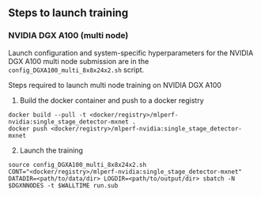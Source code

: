 ## Steps to launch training

### NVIDIA DGX A100 (multi node)

Launch configuration and system-specific hyperparameters for the NVIDIA DGX A100
multi node submission are in the `config_DGXA100_multi_8x8x24x2.sh` script.

Steps required to launch multi node training on NVIDIA DGX A100

1. Build the docker container and push to a docker registry

```
docker build --pull -t <docker/registry>/mlperf-nvidia:single_stage_detector-mxnet .
docker push <docker/registry>/mlperf-nvidia:single_stage_detector-mxnet
```

2. Launch the training

```
source config_DGXA100_multi_8x8x24x2.sh
CONT="<docker/registry>/mlperf-nvidia:single_stage_detector-mxnet" DATADIR=<path/to/data/dir> LOGDIR=<path/to/output/dir> sbatch -N $DGXNNODES -t $WALLTIME run.sub
```
